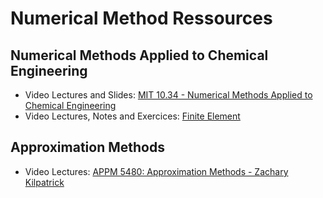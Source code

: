 # Numerical Method Ressources

## Numerical Methods Applied to Chemical Engineering

- Video Lectures and Slides: [MIT 10.34 - Numerical Methods Applied to Chemical Engineering](https://ocw.mit.edu/courses/chemical-engineering/10-34-numerical-methods-applied-to-chemical-engineering-fall-2015/)
- Video Lectures, Notes and Exercices: [Finite Element](https://finite-element.github.io/index.html)



## Approximation Methods

- Video Lectures: [APPM 5480: Approximation Methods - Zachary Kilpatrick](https://www.youtube.com/playlist?list=PL4_HaqNP05Xbo7szCa3iKGRF6M_3yxKIt)



